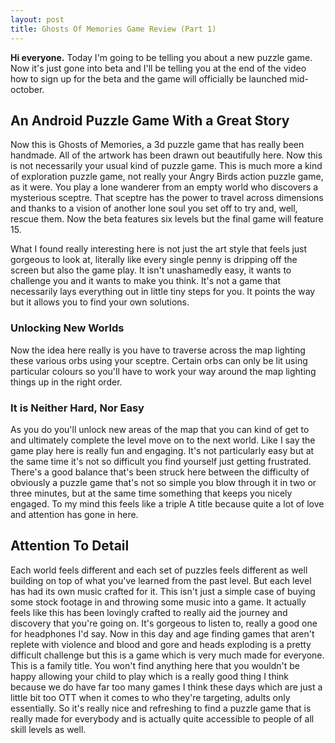 ```yaml
---
layout: post
title: Ghosts Of Memories Game Review (Part 1)
---
```


**Hi everyone.**
Today I'm going to be telling you about a new puzzle game. Now it's just gone into beta and I'll be telling you at the end of the video how to sign up for the beta and the game will officially be launched mid-october. 

## An Android Puzzle Game With a Great Story
Now this is Ghosts of Memories, a 3d puzzle game that has really been handmade. All of the artwork has been drawn out beautifully here. Now this is not necessarily your usual kind of puzzle game. This is much more a kind of exploration puzzle game, not really your Angry Birds action puzzle game, as it were. You play a lone wanderer from an empty world who discovers a mysterious sceptre. That sceptre has the power to travel across dimensions and thanks to a vision of another lone soul you set off to try and, well, rescue them. Now the beta features six levels but the final game will feature 15. 

What I found really interesting here is not just the art style that feels just gorgeous to look at, literally like every single penny is dripping off the screen but also the game play. It isn't unashamedly easy, it wants to challenge you and it wants to make you think. It's not a game that necessarily lays everything out in little tiny steps for you. It points the way but it allows you to find your own solutions. 

### Unlocking New Worlds
Now the idea here really is you have to traverse across the map lighting these various orbs using your sceptre. Certain orbs can only be lit using particular colours so you'll have to work your way around the map lighting things up in the right order. 

### It is Neither Hard, Nor Easy
As you do you'll unlock new areas of the map that you can kind of get to and ultimately complete the level move on to the next world. Like I say the game play here is really fun and engaging. It's not particularly easy but at the same time it's not so difficult you find yourself just getting frustrated. There's a good balance that's been struck here between the difficulty of obviously a puzzle game that's not so simple you blow through it in two or three minutes, but at the same time something that keeps you nicely engaged. To my mind this feels like a triple A title because quite a lot of love and attention has gone in here. 

## Attention To Detail
Each world feels different and each set of puzzles feels different as well building on top of what you've learned from the past level. But each level has had its own music crafted for it. This isn't just a simple case of buying some stock footage in and throwing some music into a game. It actually feels like this has been lovingly crafted to really aid the journey and discovery that you're going on. It's gorgeous to listen to, really a good one for headphones I'd say. Now in this day and age finding games that aren't replete with violence and blood and gore and heads exploding is a pretty difficult challenge but this is a game which is very much made for everyone. This is a family title. You won't find anything here that you wouldn't be happy allowing your child to play which is a really good thing I think because we do have far too many games I think these days which are just a little bit too OTT when it comes to who they're targeting, adults only essentially. So it's really nice and refreshing to find a puzzle game that is really made for everybody and is actually quite accessible to people of all skill levels as well.